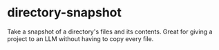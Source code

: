# directory-snapshot
Take a snapshot of a directory's files and its contents. Great for giving a project to an LLM without having to copy every file.
